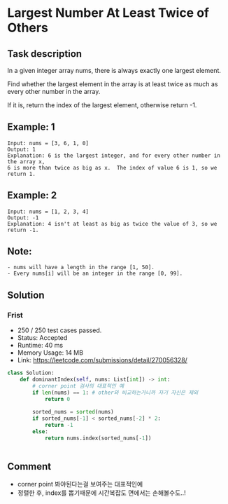 # Largest Number At Least Twice of Others

## Task description
In a given integer array nums, there is always exactly one largest element.

Find whether the largest element in the array is at least twice as much as every other number in the array.

If it is, return the index of the largest element, otherwise return -1.

## Example: 1

```
Input: nums = [3, 6, 1, 0]
Output: 1
Explanation: 6 is the largest integer, and for every other number in the array x,
6 is more than twice as big as x.  The index of value 6 is 1, so we return 1.
```

## Example: 2

```
Input: nums = [1, 2, 3, 4]
Output: -1
Explanation: 4 isn't at least as big as twice the value of 3, so we return -1.
```

## Note:

```
- nums will have a length in the range [1, 50].
- Every nums[i] will be an integer in the range [0, 99].
```

## Solution

### Frist

- 250 / 250 test cases passed.
- Status: Accepted
- Runtime: 40 ms
- Memory Usage: 14 MB
- Link: https://leetcode.com/submissions/detail/270056328/

```python
class Solution:
    def dominantIndex(self, nums: List[int]) -> int:        
        # corner point 검사의 대표적인 예
        if len(nums) == 1: # other와 비교하는거니까 자기 자신은 제외
            return 0
        
        sorted_nums = sorted(nums)            
        if sorted_nums[-1] < sorted_nums[-2] * 2:
            return -1
        else:
            return nums.index(sorted_nums[-1])
        
```

## Comment
- corner point 봐야된다는걸 보여주는 대표적인예
- 정렬한 후, index를 뽑기때문에 시간복잡도 면에서는 손해볼수도..!
